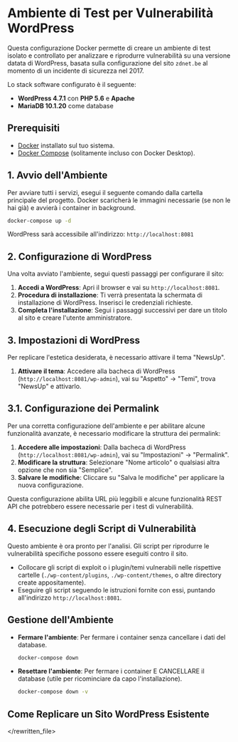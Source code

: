 # Ambiente di Test per Vulnerabilità WordPress

Questa configurazione Docker permette di creare un ambiente di test isolato e controllato per analizzare e riprodurre vulnerabilità su una versione datata di WordPress, basata sulla configurazione del sito `zdnet.be` al momento di un incidente di sicurezza nel 2017.

Lo stack software configurato è il seguente:
-   **WordPress 4.7.1** con **PHP 5.6** e **Apache**
-   **MariaDB 10.1.20** come database

## Prerequisiti

-   [Docker](https://docs.docker.com/get-docker/) installato sul tuo sistema.
-   [Docker Compose](https://docs.docker.com/compose/install/) (solitamente incluso con Docker Desktop).

## 1. Avvio dell'Ambiente

Per avviare tutti i servizi, esegui il seguente comando dalla cartella principale del progetto. Docker scaricherà le immagini necessarie (se non le hai già) e avvierà i container in background.

```bash
docker-compose up -d
```

WordPress sarà accessibile all'indirizzo:
`http://localhost:8081`

## 2. Configurazione di WordPress

Una volta avviato l'ambiente, segui questi passaggi per configurare il sito:

1.  **Accedi a WordPress**: Apri il browser e vai su `http://localhost:8081`.
2.  **Procedura di installazione**: Ti verrà presentata la schermata di installazione di WordPress. Inserisci le credenziali richieste.
3.  **Completa l'installazione**: Segui i passaggi successivi per dare un titolo al sito e creare l'utente amministratore.

## 3. Impostazioni di WordPress

Per replicare l'estetica desiderata, è necessario attivare il tema "NewsUp".

1.  **Attivare il tema**: Accedere alla bacheca di WordPress (`http://localhost:8081/wp-admin`), vai su "Aspetto" -> "Temi", trova "NewsUp" e attivarlo.

## 3.1. Configurazione dei Permalink

Per una corretta configurazione dell'ambiente e per abilitare alcune funzionalità avanzate, è necessario modificare la struttura dei permalink:

1.  **Accedere alle impostazioni**: Dalla bacheca di WordPress (`http://localhost:8081/wp-admin`), vai su "Impostazioni" -> "Permalink".
2.  **Modificare la struttura**: Selezionare "Nome articolo" o qualsiasi altra opzione che non sia "Semplice".
3.  **Salvare le modifiche**: Cliccare su "Salva le modifiche" per applicare la nuova configurazione.

Questa configurazione abilita URL più leggibili e alcune funzionalità REST API che potrebbero essere necessarie per i test di vulnerabilità.

## 4. Esecuzione degli Script di Vulnerabilità

Questo ambiente è ora pronto per l'analisi. Gli script per riprodurre le vulnerabilità specifiche possono essere eseguiti contro il sito.

-   Collocare gli script di exploit o i plugin/temi vulnerabili nelle rispettive cartelle (`./wp-content/plugins`, `./wp-content/themes`, o altre directory create appositamente).
-   Eseguire gli script seguendo le istruzioni fornite con essi, puntando all'indirizzo `http://localhost:8081`.

## Gestione dell'Ambiente

-   **Fermare l'ambiente**: Per fermare i container senza cancellare i dati del database.
    ```bash
    docker-compose down
    ```
-   **Resettare l'ambiente**: Per fermare i container E CANCELLARE il database (utile per ricominciare da capo l'installazione).
    ```bash
    docker-compose down -v
    ```

## Come Replicare un Sito WordPress Esistente

</rewritten_file>

